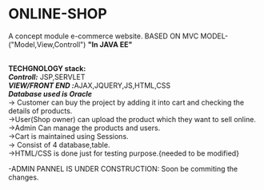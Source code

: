 # ONLINE-SHOP
A concept module e-commerce website. 
BASED ON MVC MODEL-("Model,View,Controll")
 <b>"In JAVA EE"</b>
 
 <br>
 <b>TECHGNOLOGY stack:</b> <br>
 <b><i>Controll:</i></b> JSP,SERVLET<br>
<b><i>VIEW/FRONT END :</i></b>AJAX,JQUERY,JS,HTML,CSS
<br>
<b><i>Database used is Oracle</i></b>
<br>
-> Customer  can buy the project by adding it into cart and checking the details of products.<br>
->User(Shop owner) can upload the product which they want to sell online.<br>
->Admin Can manage the products and users.<br>
->Cart is maintained using Sessions.<br>
-> Consist of 4 database,table.<br>
->HTML/CSS is done just for testing purpose.{needed to be modified}<br>



-ADMIN PANNEL IS UNDER CONSTRUCTION: Soon be commiting the changes.
